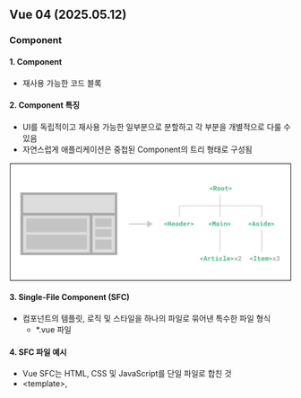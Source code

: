 ## Vue 04 (2025.05.12)

### Component

#### 1. Component

- 재사용 가능한 코드 블록

#### 2. Component 특징

- UI를 독립적이고 재사용 가능한 일부분으로 분할하고 각 부분을 개별적으로 다룰 수 있음
- 자연스럽게 애플리케이션은 중첩된 Component의 트리 형태로 구성됨

<img src="image/0512/0512_1.png" alt="image" align="center">

#### 3. Single-File Component (SFC)

- 컴포넌트의 템플릿, 로직 및 스타일을 하나의 파일로 묶어낸 특수한 파일 형식
    - *.vue 파일

#### 4. SFC 파일 예시

- Vue SFC는 HTML, CSS 및 JavaScript를 단일 파일로 합친 것
- \<template>, <script> 및 <style> 블록은 하나의 파일에서 컴포넌트의 뷰, 로직 및 스타일을 독립적으로 배치

```html
<template>
    <div class="greeting">{{ msg }}</div>
</template>

<script setup>
    import { ref } from "vue"
    const msg = ref("Hello World!")
</script>

<style scoped>
    .greeting{
        color: red;
    }
</style>
```

#### 5. SFC 구성요소

- 각 *.vue 파일은 세 가지 유형의 최상위 언어 블록 \<template>, <script>, <style>으로 구성됨
- 언어 블록의 작성 순서는 상관 없으나 일반적으로 template → script → style 순서로 작성

```html
<template>
    <div class="greeting">{{ msg }}</div>
</template>

<script setup>
    import { ref } from "vue"
    const msg = ref("Hello World!")
</script>

<style scoped>
    .greeting{
        color: red;
    }
</style>
```

#### 6. \<template> 블록

- 각 *.vue 파일은 최상위 \<template> 블록을 하나만 포함할 수 있음

```html
<template>
    <div class="greeting">{{ msg }}</div>
</template>

<script setup>
    import { ref } from "vue"
    const msg = ref("Hello World!")
</script>

<style scoped>
    .greeting{
        color: red;
    }
</style>
```

#### 7. <script setup> 블록

- 각 *.vue 파일은 <script setup> 블록을 하나만 포함할 수 있음
    - 일반 <script> 제외
- 컴포넌트의 setup() 함수로 사용되며 컴포넌트의 각 인스턴스에 대해 실행
- 변수 및 함수는 동일한 컴포넌트의 템플릿에서 자동으로 사용 가능

```html
<template>
    <div class="greeting">{{ msg }}</div>
</template>

<script setup>
    import { ref } from "vue"
    const msg = ref("Hello World!")
</script>

<style scoped>
    .greeting{
        color: red;
    }
</style>
```

#### 8. <style scoped> 블록

- *.vue 파일에는 여러 <style> 태그가 포함될 수 있음
- scoped가 지정되면 CSS는 현재 컴포넌트에만 적용됨

```html
<template>
    <div class="greeting">{{ msg }}</div>
</template>

<script setup>
    import { ref } from "vue"
    const msg = ref("Hello World!")
</script>

<style scoped>
    .greeting{
        color: red;
    }
</style>
```

#### 9. 컴포넌트 사용하기

- https://play.vuejs.org/에서 컴포넌트 코드 작성 및 미리보기
- Vue SFC는 일반적인 방법으로 실행할 수 없으며, 컴파일러를 통해 컴파일된 후 빌드되어야 함
- 실제 프로젝트에서는 Vite와 같은 공식 빌드(build) 도구를 사용

<img src="image/0512/0512_2.png" alt="image" align="center">

---

### SFC build tool

#### 1. Vite

- 프론트엔드 개발 도구
- 빠른 개발 환경을 위한 빌드 도구와 개발 서버를 제공
- https://vitejs.dev/

#### 2. Build

- 프로젝트의 소스 코드를 최적화하고 번들링하여 배포할 수 있는 형식으로 변환하는 과정
- 개발 중에 사용되는 여러 소스 파일 및 리소스(JavaScript, CSS, 이미지 등)를 최적화된 형태로 조합하여 최종 소프트웨어 제품을 생성하는 것
- Vite는 이러한 빌드 프로세스를 수행하는 데 사용되는 도구

#### 3. Vue Project

1. Vue Project(Application) 생성 (Vite 기반 빌드)
    1. 명령어
        1. `npm create vue@latest`
    2. 프로젝트 명 설정
        1. tab 클릭 시 기본 값 사용
        2. enter 클릭 시 결정 후 진행
        
        <img src="image/0512/0512_3.png" alt="image" align="center">
        

2. 프로젝트에 추가할 설정 선택
    1. space 클릭 시 중복 선택 가능
    2. enter 클릭 시 결정 후 진행
    
    <img src="image/0512/0512_4.png" alt="image" align="center">
    

3. 프로젝트 생성 완료

<img src="image/0512/0512_5.png" alt="image" align="center">

4. 프로젝트 폴더 이동
    1. 명령어
        1. `cd vue-project`

5. 패키지 설치
    1. 명령어
        1. `npm install`
        
        <img src="image/0512/0512_6.png" alt="image" align="center">
        

6. Vue 프로젝트 서버 실행
    1. 명령어
        1. npm run dev
        
        <img src="image/0512/0512_7.png" alt="image" align="center">
        

7. Vue 프로젝트 실행 결과

<img src="image/0512/0512_8.png" alt="image" align="center">

8. Vue 프로젝트 구성

<img src="image/0512/0512_9.png" alt="image" align="center">

---

### NPM

#### 1. Node Package Manager (NPM)

- Node.js의 기본 패키지 관리자

#### 2. Node.js

- Chrome의 V8 JavaScript 엔진을 기반으로 하는 Server-Side 실행 환경

#### 3. Node.js의 영향

- 기존에 브라우저 안에서만 동작할 수 있었던 JavaScript를 브라우저가 아닌 서버 측에서도 실행할 수 있게 함
    - 프론트엔드와 백엔드에서 동일한 언어로 개발할 수 있게됨
- NPM을 활용해 수많은 오픈 소스 패키지와 라이브러리를 제공하여 개발자들이 손쉽게 코드를 공유하고 재사용할 수 있게 함

---

### 모듈과 번들러

#### 1. Module

- 프로그램을 구성하는 독립적인 코드 블록
    - *.js 파일

#### 2. Module의 필요성

- 개발하는 애플리케이션의 크기가 커지고 복잡해지면서 파일 하나에 모든 기능을 담기가 어려워짐
- 따라서 자연스럽게 파일을 여러 개로 분리하여 관리를 하게 되었고, 이 때 분리된 각 파일이 바로 모듈(module)
- *.js 파일 하나가 하나의 모듈

#### 3. Module의 한계

- 하지만 애플리케이션이 점점 더 발전함에 따라 처리해야 하는 JavaScript 모듈의 개수도 극적으로 증가
- 이러한 상황에서 성능 병목 현상이 발생하고, 모듈 간의 의존성(연결성)이 깊어지면서 특정한 곳에서 발생한 문제가 어떤 모듈 간의 문제인지 파악하기 어려워짐
- 복잡하고 깊은 모듈 간 의존성 문제를 해결하기 위한 도구가 필요
    - Bundler

#### 4. node_modules의 의존성 깊이

<img src="image/0512/0512_10.png" alt="image" align="center">

#### 5. Bundler

- 여러 모듈과 파일을 하나(혹은 여러 개)의 번들로 묶어 최적화하여 애플리케이션에서 사용할 수 있게 만들어주는 도구

#### 6. Bundler의 역할

- Bunlder의 역할
    - 의존성 관리
    - 코드 최적화
    - 리소스 관리 등
- Bundler가 하는 작업을 Bundling이라 함
- [참고] Vite는 Rollup이라는 Bundler를 사용하며 개발자가 별도로 기타 환경설정에 신경 쓰지 않도록 모두 설정해두고 있음

---

### Vue Project 구조

#### 1. 기본 구조

1. public 디렉토리
    1. 주로 다음 정적 파일을 위치시킴
        1. 소스 코드에서 참조되지 않는
        2. 항상 같은 이름을 갖는
        3. import할 필요 없는
    2. 항상 root 절대 경로를 사용하여 참조
        1. public/icon.png는 소스 코드에서 /icon.png로 참조할 수 있음
        
        <img src="image/0512/0512_11.png" alt="image" align="center">
        
2. src 디렉토리
    1. 프로젝트의 주요 소스 코드를 포함하는 곳
    2. 실제로 우리가 작업하게 될 대부분의 소스 코드가 위치
    3. 컴포넌트, 스타일, 라우팅 등 프로젝트의 핵심 코드를 관리
    
    <img src="image/0512/0512_12.png" alt="image" align="center">
    
    1. src/assets
        1. 프로젝트 내에서 사용되는 정적 자원(이미지, 폰트, 스타일 시트 등)을 관리
        2. 컴포넌트 자체에서 참조하는 내부 파일을 저장하는데 사용
        3. 컴포넌트가 아닌 곳에서는 public 디렉토리에 위치한 파일을 사용
        
        <img src="image/0512/0512_13.png" alt="image" align="center">
        
    2. src/component
        1. 실제로 페이지에서 사용하게 될 개별 Vue 컴포넌트들이 위치
        
        <img src="image/0512/0512_14.png" alt="image" align="center">
        
    3. src/App.vue
        1. Vue 앱의 Root 컴포넌트
        2. 다른 하위 컴포넌트들을 포함
        3. 애플리케이션 전체의 레이아웃과 공통적인 요소를 정의
        
        <img src="image/0512/0512_15.png" alt="image" align="center">
        
        <img src="image/0512/0512_16.png" alt="image" align="center">
        
    4. src/main.js
        1. Vue 애플리케이션을 초기화하고, App.vue를 DOM에 마운트하는 시작점
        2. 필요한 라이브러리를 import하고 전역 설정을 수행
        
        <img src="image/0512/0512_17.png" alt="image" align="center">
        
    5. index.html
        1. Vue 앱의 기본 HTML 파일
        2. main.js에서 App.vue 컴포넌트를 렌더링해 이 index.html의 특정 위치에 마운트시킴
            1. Vue 앱이 SPA인 이유
        3. 필요한 스타일 시트, 스크립트 등의 외부 리소스를 로드할 수 있음
            1. 예시
                1. bootstrap CDN
                
                <img src="image/0512/0512_18.png" alt="image" align="center">
                

#### 3. 기타 설정 파일

1. jsconfig.json
    1. 컴파일 옵션, 모듈 시스템 등 설정
2. vite.config.js
    1. Vite 프로젝트 설정 파일
    2. 플러그인, 빌드 옵션, 개발 서버 설정 등
    
    <img src="image/0512/0512_19.png" alt="image" align="center">
    

---

### 패키지 관리

#### 1. package.json

- 프로젝트에 관한 기본 정보와 패키지 의존성을 정의하는 “설계도” 파일
    - 메타데이터 파일
    
    <img src="image/0512/0512_20.png" alt="image" align="center">
    

#### 2. package.json 역할

- 프로젝트가 어떤 패키지를 사용하고, 어떤 스크립트를 실행할 수 있는지 명시
- npm install 시 이를 참조하여 패키지를 설치
    - 어떤 패키지를 설치해야 하는지 결정하는 기준 제공

#### 3. package.json 특징

- 프로젝트 메타데이터
    - 프로젝트 이름, 버전, 스크립트 명령, 패키지 의존성 등의 정보가 명시됨
- 의존성(Dependencies) 목록
    - 어떤 패키지를 사용하는지, 어떤 버전 범위를 허용하는지를 기록
- “집을 짓기 전에 필요한 재료 목록과 건축 계획서”
    - 필요한 재료(피키지)와 대략적 규격(버전 범위)을 알려주는 문서

#### 4. package-lock.json

- package.json을 기반으로 실제 설치된 패키지들의 “정확한 버전 정보”를 기록하는 파일

<img src="image/0512/0512_21.png" alt="image" align="center">

#### 5. package-lock.json 역할

- 실제로 어느 버전의 패키지가 설치되었는지 확정하고 기록
- 다른 환경에서도 동일한 패키지 구성을 재현 가능하게 함

#### 6. package-lock.json 특징

1. 정확한 버전 고정
    1. 프로젝트를 설치할 때 실제로 어떤 버전의 패키지가 설치 되었는지를 기록
2. 빌드 안정성 보장
    1. 협업 또는 배포 환경에서 모든 개발자가 동일한 패키지 버전을 사용하도록 보장
3. 자동 관리
    1. npm install 결과가 반영되어 매번 자동 업데이트
4. “장바구니에 담긴 물건들의 정확한 브랜드와 생산일자가 적힌 구매 내역서”
    1. 실제 구매된 물건(패키지)의 구체적 스펙을 담은 문서

#### 7. package-lock.json 요약

- 팀원 간, 혹은 다른 환경(서버, 클라이언트 PC)에서 동일한 버전의 패키지를 재현 가능하게 함
    - “장바구니에 실제로 담긴 물건들의 브랜드, 생산일자까지 모두 기록한 상세 구매 내역서”

#### 8. node_modules

- package.json과 package-lock.json에 따라 실제로 설치된 모든 패키지가 저장되는 곳

<img src="image/0512/0512_22.png" alt="image" align="center">

#### 9. node_modules 역할

- 프로젝트 실행 시 필요한 모든 라이브러리와 코드 파일을 보관
- 애플리케이션 구동 시 참조되는 실제 데이터 저장소

#### 10. node_modules 특징

- npm install을 통해 설치된 모든 패키지(모듈)들이 실제로 저장
- 개발 시 직접 수정할 필요는 없으며, npm install 시 자동 관리됨
    - 직접 수정하지 않고, 필요 시 npm install로 언제든 재생성 가능
- 용량이 매우 클 수 있으며, 협업 시 일반적으로 Git으로 추적하지 않음
    - .gitignore에 포함
- “계획서와 내역서대로 확보한 실제 건축 자재들이 쌓여 있는 창고”
    - 설계와 구매 목록을 바탕으로 실제 물리적 자재(파일)들이 모여 있는 장소

#### 11. 정리

1. package.json
    1. 어떤 패키지가 필요하고, 어떤 버전 범위를 허용할지 정의하는 “설계도”
2. package-lock.json
    1. 실제로 설치한 패키지의 정확한 버전을 기록하는 “상세 내역서”
3. node_modules
    1. 이 설계도와 내역서에 따라 내려 받은 실제 패키지 “자재 창고”

---

### Vue Component 활용

#### 1. 컴포넌트 사용 2단계

1. 컴포넌트 파일 생성
2. 컴포넌트 등록
    1. import

#### 2. 사전 준비

1. 초기에 생성된 모든 컴포넌트 삭제
    1. App.vue 제외
2. App.vue 코드 초기화

```html
<template>
  <h1>App.vue</h1>
</template>

<script setup>
</script>
```

#### 3. 컴포넌트 파일 생성

- MyComponent.vue 생성

```html
<template>
    <div>
        <h2>MyComponent</h2>
    </div>
</template>

<script setup>
</script>
```

#### 4. 컴포넌트 등록

- App 컴포넌트에 MyComponent를 등록
    - App(부모) - MyComponent(자식) 관계 형성
    - “@” - “src/” 경로를 뜻하는 약어
    
    ```html
    <template>
      <h1>App.vue</h1>
      <MyComponent />
    </template>
    
    <script setup>
      // import MyComponent from "./components/MyComponent.vue";
      import MyComponent from "@/components/MyComponent.vue";
    </script>
    ```
    

#### 5. 결과 확인

- Vue dev tools를 사용해 컴포넌트 관계 형성 확인

<img src="image/0512/0512_23.png" alt="image" align="center">

---

### Virtual DOM

#### 1. Virtual DOM

- 가상의 DOM을 메모리에 저장하고, 실제 DOM과 동기화하는 프로그래밍 개념
- 실제 DOM과의 변경 사항 비교를 통해 변경된 부분만 실제 DOM에 적용하는 방식
- 웹 애플리케이션의 성능을 향상시키기 위한 Vue의 내부 렌더링 기술

<img src="image/0512/0512_24.png" alt="image" align="center">

#### 2. 내부 렌더링 과정

<img src="image/0512/0512_25.png" alt="image" align="center">

#### 3. Virtual DOM 패턴의 장점

1. 효율성
    1. 실제 DOM 조작을 최소화하고, 변경된 부분만 업데이트하여 성능을 향상
2. 반응성
    1. 데이터의 변경을 감지하고, Virtual DOM을 효율적으로 갱신하여 UI를 자동으로 업데이트
3. 추상화
    1. 개발자는 실제 DOM 조작을 Vue에게 맡기고 컴포넌트와 템플릿을 활용하는 추상화된 프로그래밍 방식으로 원하는 UI 구조를 구성하고, 관리할 수 있음

#### 4. Virtual DOM 주의사항

- 실제 DOM에 직접 접근하지 말 것
    - JavaScript에서 사용하는 DOM 접근 관련 메서드 사용 금지
    - querySelector, createElement, addEventListener 등
- Vue의 ref()와 Lifecycle Hooks 함수를 사용해 간접적으로 접근하여 조작할 것

#### 5. 직접 DOM 엘리먼트에 접근해야 하는 경우

- ref 속성을 사용하여 특정 DOM 엘리먼트에 직접적인 참조를 얻을 수 있음

```html
<template>
    <input type="input">
</template>

<script setup>
    import { ref, onMounted } from "vue"
    
    // 변수 명은 템플릿 ref 값과 일치해야 함
    const input = ref(null)
    onMounted(() => {
        // <input>
        console.log(input.value)
    })
</script>
```

---

### Composition API & Option API

#### 1. Vue를 작성하는 2가지 스타일

1. Composition API
    1. import해서 가져온 API 함수들을 사용하여 컴포넌트의 로직을 정의
    2. Vue3에서의 권장 방식
    
    ```html
    <template>
        <button @click="increment">{{ count }}</button>
    </template>
    
    <script setup>
        import { ref, onMounted } from "vue";
        const count = ref(0)
        function increment(){
            count.value++
        }
        onMounted(() => {
            console.log(`숫자 세기의 초기 값은 ${this.count}`);
        })
    </script>
    ```
    
2. Option API
    1. data, methods 및 mounted 같은 객체를 사용하여 컴포넌트의 로직을 정의
    2. Vue2에서의 작성 방식
        1. Vue3에서도 지원
        
        ```html
        <template>
            <button @click="increment">{{ count }}</button>
        </template>
        
        <script setup>
            export default{
                data(){
                    return{
                        count: 0
                    }
                },
                methods: {
                    increment(){
                        this.count++
                    }
                },
                mounted(){
                    console.log(`숫자 세기의 초기 값은 ${this.count}`)
                },
            }
        </script>
        ```
        

#### 2. API 별 권장 사항

1. Composition API + SFC
    1. 규모가 있는 앱의 전체를 구축하려는 경우
2. Option API
    1. 빌드 도구를 사용하지 않거나 복잡성이 낮은 프로젝트에서 사용하려는 경우

---

### 참고

#### 1. Single Root Element

- 모든 컴포넌트에서는 최상단 HTML 요소가 작성되는 것이 권장
    - 가독성, 스타일링, 명확한 컴포넌트 구조를 위해 각 컴포넌트에는 최상단 HTML 요소를 작성해야 함
        - Single Root Element
        
        ```html
        <template>
            <!-- 바람직하지 않은 예 -->
            <h2>Heading</h2>
            <p>Paragraph</p>
            <p>Paragraph</p>
        
            <!-- 바람직한 예 -->
            <div>
                <h2>Heading</h2>
                <p>Paragraph</p>
                <p>Paragraph</p>
            </div>
        </template>
        ```
        

#### 2. CSS scoped

- scoped 속성
    - <style scoped>를 사용하면 해당 컴포넌트 내부의 스타일이 현재 컴포넌트 내부 요소에게만 적용되도록 범위를 제한하는 기능
    - 즉, 스타일이 컴포넌트 바깥으로 유출되거나, 다른 컴포넌트에서 정의한 스타일이 현재 컴포넌트를 침범하지 않도록 막아줌
    
    ```html
    <style scoped></style>
    ```
    

- scoped를 사용하지 않을 경우
    - <style>에 scoped를 붙이지 않으면, 해당 스타일은 전역(모든 컴포넌트)에 영향을 미침
    - 예를 들어, 다른 컴포넌트에서도 div 태그를 사용했다면 그 스타일이 함께 적용됨
- 부모-자식 관계에서의 스타일 전파
    - 일반적으로 scoped 스타일은 부모 컴포넌트의 스타일이 자식 컴포넌트에 영향을 미치지 않음
    - 하지만 예외적으로 자식 컴포넌트의 “최상위 요소(root element)”에는 부모 컴포넌트의 scoped 스타일도 영향을 줄 수 있음
    - 이는 부모가 자식 컴포넌트를 레이아웃할 때(예: 자식 컴포넌트의 외곽 박스 크기나 마진 조정) 필요한 경우가 있기 때문
    - 즉, 자식 컴포넌트의 가장 바깥쪽을 감싸는 요소에 한해서는 부모의 scoped 스타일 적용이 의도적으로 허용되어 있음
    - 아래와 같이 App(부모) 컴포넌트에 적용한 스타일에 scoped가 작성되어 있지만, MyComponent(자식)의 최상위 요소(div)는 부모와 본인의 CSS 모두의 영향을 받기 때문에 부모 컴포넌트에 지정한 스타일이 적용됨
    - 이유
        - Vue는 부모 컴포넌트가 자식 컴포넌트의 최상위 요소 스타일을 제어할 수 있어야 레이아웃(배치) 목적을 쉽게 달성할 수 있다고 판단했기 때문
        - 이로 인해 자식 컴포넌트의 root element는 부모와 자식 모두의 scoped 스타일이 영향을 미칠 수 있음
        
        ```html
        <!-- App.vue -->
        <template>
          <h1>App.vue</h1>
          <MyComponent />
        </template>
        
        <script setup>
          // import MyComponent from "./components/MyComponent.vue";
          import MyComponent from "@/components/MyComponent.vue";
        </script>
        
        <style scoped>
          div{
            color: red;
          }
        </style>
        ```
        
        ```html
        <!-- MyComponent.vue -->
        <template>
            <div>
                <h2>MyComponent</h2>
            </div>
        </template>
        ```
        
        <img src="image/0512/0512_26.png" alt="image" align="center">
        

- scoped 속성 사용을 권장
    - 최상위 App 컴포넌트에서 레이아웃 스타일을 전역적으로 구성할 수 있지만, 다른 모든 컴포넌트는 범위가 지정된 스타일을 사용하는 것을 권장

#### 3. Scaffolding (스캐폴딩)

- 새로운 프로젝트나 모듈을 시작하기 위해 초기 구조와 기본 코드를 자동으로 생성하는 과정
- 개발자들이 프로젝트를 시작하는 데 도움을 주는 틀이나 기반을 제공하는 작업
- 초기 설정, 폴더 구조, 파일 템플릿, 기본 코드 등을 자동으로 생성하여 개발자가 시작할 때 시간과 노력을 절약하고 일관된 구조를 유지할 수 있도록 도와줌

#### 4. “관심사항의 분리가 파일 유형의 분리와 동일한 것이 아니다”

- “HTML/CSS/JS를 한 파일에 혼합하는 게 괜찮을까?”
    - 프론트엔드 앱의 사용 목적이 점점 더 복잡해짐에 따라 단순 파일 유형으로만 분리하게 될 경우 프로젝트의 목표를 달성하는데 도움이 되지 않게 됨
    
    <img src="image/0512/0512_27.png" alt="image" align="center">
    

#### 5. 패키지 관리 주의사항

1. npm install을 입력하는 위치
    1. 항상 프로젝트 루트 디렉토리(프로젝트를 생성한 폴더)에서 실행
2. node_modules 폴더 관리 주의
    1. 필요할 때마다 npm install을 통해 재생성할 수 있으므로, 직접 수정하거나 Git으로 관리할 필요 없음
3. package.json과 package-lock.json 직접 편집 자제
    1. npm install 패키지 명 명령을 통해 자동 업데이트하는 것이 안전
4. 문제가 발생했을 때 재설치 고려
    1. 패키지 버전 충돌이나 이상 동작이 의심될 때는 node_modules 폴더를 삭제한 뒤 다시 npm install을 실행
